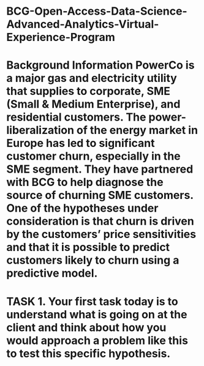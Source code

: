 # BCG-Open-Access-Data-Science-Advanced-Analytics-Virtual-Experience-Program
# Background Information PowerCo is a major gas and electricity utility that supplies to corporate, SME (Small & Medium Enterprise), and residential customers. The power-liberalization of the energy market in Europe has led to significant customer churn, especially in the SME segment. They have partnered with BCG to help diagnose the source of churning SME customers. One of the hypotheses under consideration is that churn is driven by the customers’ price sensitivities and that it is possible to predict customers likely to churn using a predictive model.
# TASK 1. Your first task today is to understand what is going on at the client and think about how you would approach a problem like this to test this specific hypothesis.
